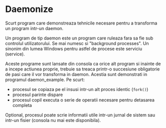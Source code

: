 # Daemonize

Scurt program care demonstreaza tehnicile necesare pentru a transforma un program intr-un daemon. 

Un program de tip daemon este un program care ruleaza fara sa fie sub controlul utilizatorului. Se mai numesc si "background processes". Un sinonim din lumea Windows pentru astfel de procese este serviciu (service). 

Aceste programe sunt lansate din consola ca orice alt program si inainte de a incepe actiunea proprie, trebuie sa treaca printr-o succesiune obligatorie de pasi care il vor transforma in daemon. Acestia sunt demonstrati in programul daemon_example. Pe scurt: 

- procesul se copiaza pe el insusi intr-un alt proces identic (`fork()`)
 - procesul parinte dispare
 - procesul copil executa o serie de operatii necesare pentru detasarea completa

Optional, procesul poate scrie informatii utile intr-un jurnal de sistem sau intr-un fisier (consola nu mai este disponibila). 